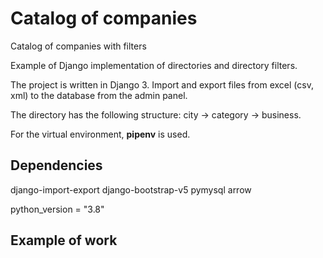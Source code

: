 # Catalog of companies
Catalog of companies with filters

Example of Django implementation of directories and directory filters.

The project is written in Django 3. 
Import and export files from excel (csv, xml) to the database from the admin panel. 

The directory has the following structure: city -> category -> business.

For the virtual environment, **pipenv** is used.

## Dependencies

django-import-export
django-bootstrap-v5
pymysql
arrow

python_version = "3.8"

## Example of work



